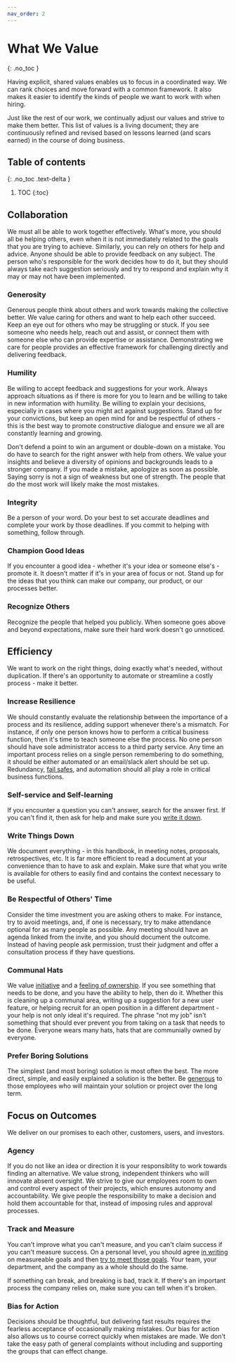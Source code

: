 ```yaml
---
nav_order: 2
---
```

# What We Value
{: .no_toc }

Having explicit, shared values enables us to focus in a coordinated way.  We can rank choices and move forward with a common framework.  It also makes it easier to identify the kinds of people we want to work with when hiring.

Just like the rest of our work, we continually adjust our values and strive to make them better. This list of values is a living document; they are continuously refined and revised based on lessons learned (and scars earned) in the course of doing business.

## Table of contents
{: .no_toc .text-delta }

1. TOC
{:toc}

## Collaboration
We must all be able to work together effectively.  What's more, you should all be helping others, even when it is not immediately related to the goals that you are trying to achieve. Similarly, you can rely on others for help and advice. Anyone should be able to provide feedback on any subject.  The person who's responsible for the work decides how to do it, but they should always take each suggestion seriously and try to respond and explain why it may or may not have been implemented.

### Generosity
Generous people think about others and work towards making the collective better.  We value caring for others and want to help each other succeed.  Keep an eye out for others who may be struggling or stuck. If you see someone who needs help, reach out and assist, or connect them with someone else who can provide expertise or assistance.  Demonstrating we care for people provides an effective framework for challenging directly and delivering feedback.

### Humility
Be willing to accept feedback and suggestions for your work.  Always approach situations as if there is more for you to learn and be willing to take in new information with humility.  Be willing to explain your decisions, especially in cases where you might act against suggestions.  Stand up for your convictions, but keep an open mind for and be respectful of others - this is the best way to promote constructive dialogue and ensure we all are constantly learning and growing.

Don't defend a point to win an argument or double-down on a mistake. You do have to search for the right answer with help from others.  We value your insights and believe a diversity of opinions and backgrounds leads to a stronger company.  If you made a mistake, apologize as soon as possible. Saying sorry is not a sign of weakness but one of strength. The people that do the most work will likely make the most mistakes.

### Integrity
Be a person of your word.  Do your best to set accurate deadlines and complete your work by those deadlines.  If you commit to helping with something, follow through.

### Champion Good Ideas
If you encounter a good idea - whether it's your idea or someone else's - promote it.  It doesn't matter if it's in your area of focus or not.  Stand up for the ideas that you think can make our company, our product, or our processes better.

### Recognize Others
Recognize the people that helped you publicly.  When someone goes above and beyond expectations, make sure their hard work doesn't go unnoticed.

## Efficiency
We want to work on the right things, doing exactly what's needed, without duplication.  If there's an opportunity to automate or streamline a costly process - make it better.

### Increase Resilience
We should constantly evaluate the relationship between the importance of a process and its resilience, adding support whenever there's a mismatch.  For instance, if only one person knows how to perform a critical business function, then it's time to teach someone else the process.  No one person should have sole administrator access to a third party service.  Any time an important process relies on a single person remembering to do something, it should be either automated or an email/slack alert should be set up.  Redundancy, [fail safes](https://en.wikipedia.org/wiki/Fail-safe), and automation should all play a role in critical business functions.

### Self-service and Self-learning
If you encounter a question you can't answer, search for the answer first.  If you can't find it, then ask for help and make sure you [write it down](#write-things-down).

### Write Things Down
We document everything - in this handbook, in meeting notes, proposals, retrospectives, etc.  It is far more efficient to read a document at your convenience than to have to ask and explain.  Make sure that what you write is available for others to easily find and contains the context necessary to be useful.

### Be Respectful of Others' Time
Consider the time investment you are asking others to make.  For instance, try to avoid meetings, and, if one is necessary, try to make attendance optional for as many people as possible. Any meeting should have an agenda linked from the invite, and you should document the outcome. Instead of having people ask permission, trust their judgment and offer a consultation process if they have questions.

### Communal Hats
We value [initiative](#bias-for-action) and a [feeling of ownership](#agency).  If you see something that needs to be done, and you have the ability to help, then do it.  Whether this is cleaning up a communal area, writing up a suggestion for a new user feature, or helping recruit for an open position in a different department - your help is not only ideal it's required.  The phrase "not my job" isn't something that should ever prevent you from taking on a task that needs to be done.  Everyone wears many hats, hats that are communially owned by everyone.

### Prefer Boring Solutions
The simplest (and most boring) solution is most often the best.  The more direct, simple, and easily explained a solution is the better.  Be [generous](#generosity) to those employees who will maintain your solution or project over the long term.

## Focus on Outcomes
We deliver on our promises to each other, customers, users, and investors.

### Agency
If you do not like an idea or direction it is your responsiblity to work towards finding an alternative.  We value strong, independent thinkers who will innovate absent oversight. We strive to give our employees room to own and control every aspect of their projects, which ensures autonomy and accountability.  We give people the responsibility to make a decision and hold them accountable for that, instead of imposing rules and approval processes.

### Track and Measure
You can't improve what you can't measure, and you can't claim success if you can't measure success.  On a personal level, you should agree [in writing](#write-things-down) on measureable goals and then [try to meet those goals](#integrity).  Your team, your department, and the company as a whole should do the same.

If something can break, and breaking is bad, track it.  If there's an important process the company relies on, make sure you can tell when it's broken.

### Bias for Action
Decisions should be thoughtful, but delivering fast results requires the fearless acceptance of occasionally making mistakes.  Our bias for action also allows us to course correct quickly when mistakes are made.  We don't take the easy path of general complaints without including and supporting the groups that can effect change.
